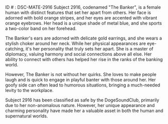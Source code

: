 ID # : DSC-MATE-2916
Subject 2916, codenamed "The Banker", is a female human with distinct features that set her apart from others. Her face is adorned with bold orange stripes, and her eyes are accented with vibrant orange eyebrows. Her head is a unique shade of metal blue, and she sports a two-color band on her forehead.

The Banker's ears are adorned with delicate gold earrings, and she wears a stylish choker around her neck. While her physical appearances are eye-catching, it's her personality that truly sets her apart. She is a master of diplomacy, valuing harmony and social connections above all else. Her ability to connect with others has helped her rise in the ranks of the banking world.

However, The Banker is not without her quirks. She loves to make people laugh and is quick to engage in playful banter with those around her. Her goofy side can often lead to humorous situations, bringing a much-needed levity to the workplace.

Subject 2916 has been classified as safe by the DogeSoundClub, primarily due to her non-anomalous nature. However, her unique appearance and charming personality have made her a valuable asset in both the human and supernatural worlds.